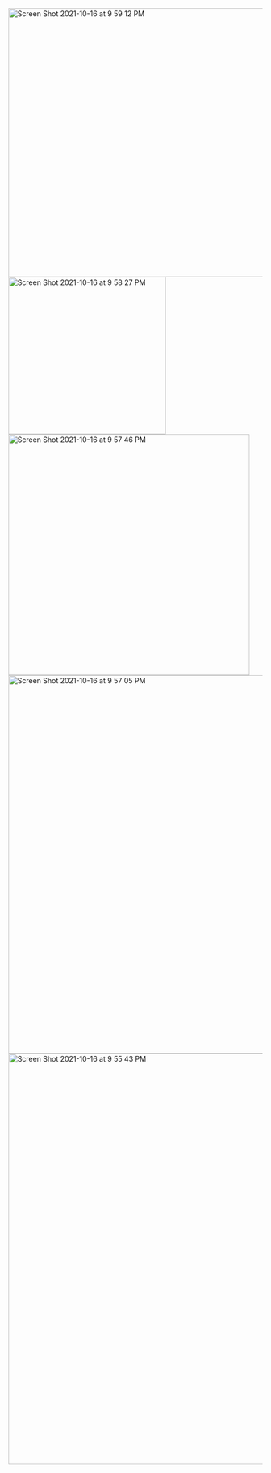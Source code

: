 
<img width="533" alt="Screen Shot 2021-10-16 at 9 59 12 PM" src="https://user-images.githubusercontent.com/38598996/137637232-c1060280-b385-42c5-bb3f-cc9708a5a5af.png">
<img width="312" alt="Screen Shot 2021-10-16 at 9 58 27 PM" src="https://user-images.githubusercontent.com/38598996/137637237-43fa5d71-77fc-46d4-9a10-3c35a8335a41.png">
<img width="478" alt="Screen Shot 2021-10-16 at 9 57 46 PM" src="https://user-images.githubusercontent.com/38598996/137637242-cd463820-4048-42ad-8ac5-85a10aad55f2.png">
<img width="750" alt="Screen Shot 2021-10-16 at 9 57 05 PM" src="https://user-images.githubusercontent.com/38598996/137637247-bbf1021c-5253-4d21-b5af-bb4c630689b4.png">
<img width="815" alt="Screen Shot 2021-10-16 at 9 55 43 PM" src="https://user-images.githubusercontent.com/38598996/137637249-4f19154b-1ee9-48df-a203-ced9a5999216.png">
